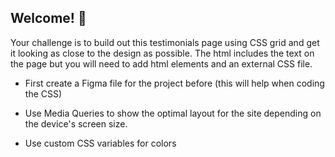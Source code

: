 ## Welcome! 👋

Your challenge is to build out this testimonials page using CSS grid and get it looking as close to the design as possible. The html includes the text on the page but you will need to add html elements and an external CSS file.

- First create a Figma file for the project before (this will help when coding the CSS)

- Use Media Queries to show the optimal layout for the site depending on the device's screen size.

- Use custom CSS variables for colors
